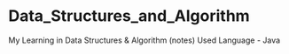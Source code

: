 # Data_Structures_and_Algorithm
My Learning in Data Structures &amp; Algorithm (notes)
Used Language - Java
